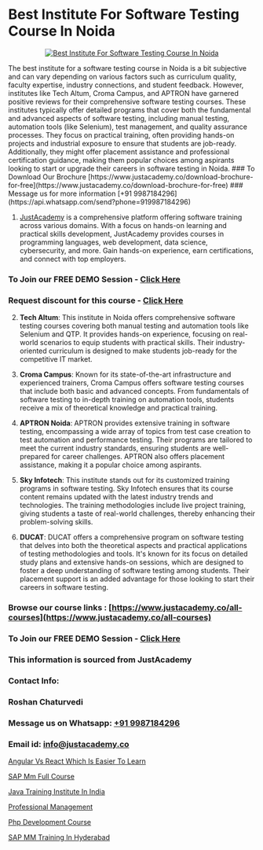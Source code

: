 # Best Institute For Software Testing Course In Noida

<p align="center">
  <a href="https://justacademy.co/program-detail/software-testing">
    <img src="https://justacademy.co/storage2/program_images/1704700438.webp" alt="Best Institute For Software Testing Course In Noida">
  </a>
</p>
The best institute for a software testing course in Noida is a bit subjective and can vary depending on various factors such as curriculum quality, faculty expertise, industry connections, and student feedback. However, institutes like Tech Altum, Croma Campus, and APTRON have garnered positive reviews for their comprehensive software testing courses. These institutes typically offer detailed programs that cover both the fundamental and advanced aspects of software testing, including manual testing, automation tools (like Selenium), test management, and quality assurance processes. They focus on practical training, often providing hands-on projects and industrial exposure to ensure that students are job-ready. Additionally, they might offer placement assistance and professional certification guidance, making them popular choices among aspirants looking to start or upgrade their careers in software testing in Noida.
### To Download Our Brochure [https://www.justacademy.co/download-brochure-for-free](https://www.justacademy.co/download-brochure-for-free)
### Message us for more information [+91 9987184296](https://api.whatsapp.com/send?phone=919987184296)

1) [JustAcademy](https://justacademy.co) is a comprehensive platform offering software training across various domains. With a focus on hands-on learning and practical skills development, JustAcademy provides courses in programming languages, web development, data science, cybersecurity, and more. Gain hands-on experience, earn certifications, and connect with top employers.

### To Join our FREE DEMO Session - [Click Here](https://www.justacademy.co/register-for-course-demo/)
### Request discount for this course - [Click Here](https://justacademy.co/contact-us/)

2) **Tech Altum**: This institute in Noida offers comprehensive software testing courses covering both manual testing and automation tools like Selenium and QTP. It provides hands-on experience, focusing on real-world scenarios to equip students with practical skills. Their industry-oriented curriculum is designed to make students job-ready for the competitive IT market.

3) **Croma Campus**: Known for its state-of-the-art infrastructure and experienced trainers, Croma Campus offers software testing courses that include both basic and advanced concepts. From fundamentals of software testing to in-depth training on automation tools, students receive a mix of theoretical knowledge and practical training.

4) **APTRON Noida**: APTRON provides extensive training in software testing, encompassing a wide array of topics from test case creation to test automation and performance testing. Their programs are tailored to meet the current industry standards, ensuring students are well-prepared for career challenges. APTRON also offers placement assistance, making it a popular choice among aspirants.

5) **Sky Infotech**: This institute stands out for its customized training programs in software testing. Sky Infotech ensures that its course content remains updated with the latest industry trends and technologies. The training methodologies include live project training, giving students a taste of real-world challenges, thereby enhancing their problem-solving skills.

6) **DUCAT**: DUCAT offers a comprehensive program on software testing that delves into both the theoretical aspects and practical applications of testing methodologies and tools. It's known for its focus on detailed study plans and extensive hands-on sessions, which are designed to foster a deep understanding of software testing among students. Their placement support is an added advantage for those looking to start their careers in software testing.

### Browse our course links : [https://www.justacademy.co/all-courses](https://www.justacademy.co/all-courses) 
### To Join our FREE DEMO Session - [Click Here](https://www.justacademy.co/register-for-course-demo)


### This information is sourced from JustAcademy
### Contact Info:
### Roshan Chaturvedi
### Message us on Whatsapp: [+91 9987184296](https://api.whatsapp.com/send?phone=919987184296)
### Email id: [info@justacademy.co](mailto:info@justacademy.co)
                
[Angular Vs React Which Is Easier To Learn](https://www.linkedin.com/pulse/angular-vs-react-which-easier-learn-justacademy-ahmedabad-o6y7e?trackingId=ZQn7EHBblON%2FGK%2FYsdHvJA%3D%3D&lipi=urn%3Ali%3Apage%3Ad_flagship3_company_admin%3BBylBlMTlRO%2BPitwDv%2FJk0g%3D%3D)

[SAP Mm Full Course](https://www.linkedin.com/pulse/sap-mm-full-course-software-training-sunnyvale-qcxaf/)

[Java Training Institute In India](https://medium.com/@negishivu99/java-training-institute-in-india-b4e639b26fbf)

[Professional Management](https://medium.com/@ranemanish460/professional-management-1e506c25d47d)

[Php Development Course](https://justacademyin.github.io/justacademy/php-development-course)

[SAP MM Training In Hyderabad](https://justacademyin.github.io/Articles/SAP-MM-Training-In-Hyderabad)

